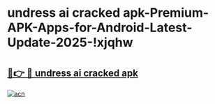 # undress ai cracked apk-Premium-APK-Apps-for-Android-Latest-Update-2025-!xjqhw

# <h2><a href="https://googleone.com">🔗👉 🔴 undress ai cracked apk</a></h2>

[![acn](https://github.com/user-attachments/assets/0f9c940e-d8b0-45ae-aac7-cd30a18b3e1c)](https://googleone.com)


